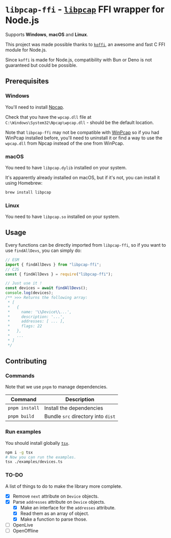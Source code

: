 # `libpcap-ffi` - [`libpcap`](https://github.com/the-tcpdump-group/libpcap) FFI wrapper for Node.js

Supports **Windows**, **macOS** and **Linux**.

This project was made possible thanks to [`koffi`](https://koffi.dev/), an awesome and fast C FFI module for Node.js.

Since `koffi` is made for Node.js, compatibility with Bun or Deno is not guaranteed but could be possible.

## Prerequisites

### Windows

You'll need to install [Npcap](https://npcap.com/#download).

Check that you have the `wpcap.dll` file at `C:\Windows\System32\Npcap\wpcap.dll` - should be the default location.

Note that `libpcap-ffi` may not be compatible with [WinPcap](https://www.winpcap.org/)
so if you had WinPcap installed before, you'll need to uninstall it or
find a way to use the `wpcap.dll` from Npcap instead of the one from WinPcap.

### macOS

You need to have `libpcap.dylib` installed on your system.

It's apparently already installed on macOS, but if it's not, you can install it using Homebrew:

```sh
brew install libpcap
``` 

### Linux

You need to have `libpcap.so` installed on your system.

## Usage

Every functions can be directly imported from `libpcap-ffi`, so if you want to use `findAllDevs`, you can simply do:

```js
// ESM
import { findAllDevs } from "libpcap-ffi";
// CJS
const { findAllDevs } = require("libpcap-ffi");

// Just use it !
const devices = await findAllDevs();
console.log(devices);
/** >>> Returns the following array:
 * [
 *   {
 *     name: '\\Device\\...',
 *     description: '...',
 *     addresses: [ ... ],
 *     flags: 22
 *   },
 *   ...
 * ]
 */
```

## Contributing

### Commands

Note that we use `pnpm` to manage dependencies.

| Command | Description |
| ------- | ----------- |
| `pnpm install` | Install the dependencies |
| `pnpm build` | Bundle `src` directory into `dist` |

### Run examples

You should install globally [`tsx`](https://www.npmjs.com/package/tsx).
  
```sh
npm i -g tsx
# Now you can run the examples.
tsx ./examples/devices.ts
```

### TO-DO

A list of things to do to make the library more complete.

- [x] Remove `next` attribute on `Device` objects.
- [x] Parse `addresses` attribute on `Device` objects.
  - [x] Make an interface for the `addresses` attribute.
  - [x] Read them as an array of object.
  - [x] Make a function to parse those.
- [ ] OpenLive
- [ ] OpenOffline
